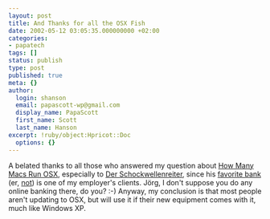 ```yaml
---
layout: post
title: And Thanks for all the OSX Fish
date: 2002-05-12 03:05:35.000000000 +02:00
categories:
- papatech
tags: []
status: publish
type: post
published: true
meta: {}
author:
  login: shanson
  email: papascott-wp@gmail.com
  display_name: PapaScott
  first_name: Scott
  last_name: Hanson
excerpt: !ruby/object:Hpricot::Doc
  options: {}
---
```

<p>A belated thanks to all those who answered my question about <a href="/2002/04/18/index.php#001712">How Many Macs Run OSX</a>, especially to <a href="http://www.schockwellenreiter.de/">Der Schockwellenreiter</a>, since his <a href="http://www.bankgesellschaft.de">favorite bank</a> (er, <a href="http://www.schockwellenreiter.de/2002/05/10.html#a5318">not</a>)  is one of my employer's clients. Jörg, I don't suppose you do any online banking there, do you? :-)  Anyway, my conclusion is that most people aren't updating to OSX, but will use it if their new equipment comes with it, much like Windows XP.</p>
